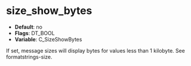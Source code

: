 # size_show_bytes

- **Default**: no
- **Flags**: DT_BOOL
- **Variable**: C_SizeShowBytes

If set, message sizes will display bytes for values less than
1 kilobyte.  See formatstrings-size.
